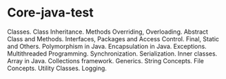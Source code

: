 # Core-java-test

Classes.
Class Inheritance.
Methods Overriding, Overloading.
Abstract Class and Methods.
Interfaces, Packages and Access Control.
Final, Static and Others.
Polymorphism in Java.
Encapsulation in Java.
Exceptions.
Multithreaded Programming.
Synchronization.
Serialization.
Inner classes.
Array in Java.
Collections framework.
Generics.
String Concepts.
File Concepts.
Utility Classes.
Logging.


